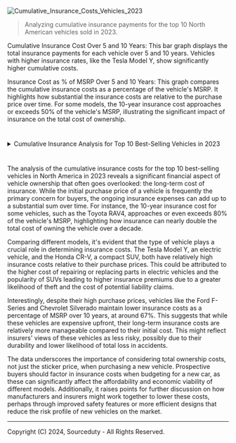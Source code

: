 ![Cumulative_Insurance_Costs_Vehicles_2023](https://github.com/sourceduty/Cumulative_Vehicle_Insurance/assets/123030236/c2c18bcb-ba77-4295-8729-6c0ad3f63195)

> Analyzing cumulative insurance payments for the top 10 North American vehicles sold in 2023.

Cumulative Insurance Cost Over 5 and 10 Years: This bar graph displays the total insurance payments for each vehicle over 5 and 10 years. Vehicles with higher insurance rates, like the Tesla Model Y, show significantly higher cumulative costs.

Insurance Cost as % of MSRP Over 5 and 10 Years: This graph compares the cumulative insurance costs as a percentage of the vehicle's MSRP. It highlights how substantial the insurance costs are relative to the purchase price over time. For some models, the 10-year insurance cost approaches or exceeds 50% of the vehicle's MSRP, illustrating the significant impact of insurance on the total cost of ownership.

#

<details><summary>Cumulative Insurance Analysis for Top 10 Best-Selling Vehicles in 2023</summary>
<br>

### Cumulative Insurance Analysis for Top 10 Best-Selling Vehicles in 2023:

1. Ford F-Series:

   - MSRP: $34,445
   - Annual Insurance: $2,320
   - 5-Year Insurance: $11,600
   - 10-Year Insurance: $23,200
   - 5-Year % of MSRP: 33.7%
   - 10-Year % of MSRP: 67.4%

2. Chevrolet Silverado:

   - MSRP: $38,195
   - Annual Insurance: $2,551
   - 5-Year Insurance: $12,755
   - 10-Year Insurance: $25,510
   - 5-Year % of MSRP: 33.4%
   - 10-Year % of MSRP: 66.8%

3. RAM Pickup:

   - MSRP: $37,000
   - Annual Insurance: $2,135
   - 5-Year Insurance: $10,675
   - 10-Year Insurance: $21,350
   - 5-Year % of MSRP: 28.85%
   - 10-Year % of MSRP: 57.7%

4. Toyota RAV4:

   - MSRP: $28,190
   - Annual Insurance: $2,308
   - 5-Year Insurance: $11,540
   - 10-Year Insurance: $23,080
   - 5-Year % of MSRP: 40.9%
   - 10-Year % of MSRP: 81.8%

5. Tesla Model Y:

   - MSRP: $52,990
   - Annual Insurance: $3,110
   - 5-Year Insurance: $15,550
   - 10-Year Insurance: $31,100
   - 5-Year % of MSRP: 29.34%
   - 10-Year % of MSRP: 58.68%

6. Honda CR-V:

   - MSRP: $29,610
   - Annual Insurance: $2,780
   - 5-Year Insurance: $13,900
   - 10-Year Insurance: $27,800
   - 5-Year % of MSRP: 46.94%
   - 10-Year % of MSRP: 93.88%

7. GMC Sierra:

   - MSRP: $40,000
   - Annual Insurance: $2,422
   - 5-Year Insurance: $12,110
   - 10-Year Insurance: $24,220
   - 5-Year % of MSRP: 30.28%
   - 10-Year % of MSRP: 60.55%

8. Toyota Camry:

   - MSRP: $27,040
   - Annual Insurance: $2,139
   - 5-Year Insurance: $10,695
   - 10-Year Insurance: $21,390
   - 5-Year % of MSRP: 39.55%
   - 10-Year % of MSRP: 79.1%

9. Nissan Rogue:

   - MSRP: $28,375
   - Annual Insurance: $2,200
   - 5-Year Insurance: $11,000
   - 10-Year Insurance: $22,000
   - 5-Year % of MSRP: 38.79%
   - 10-Year % of MSRP: 77.58%

10. Jeep Grand Cherokee:

    - MSRP: $40,120
    - Annual Insurance: $2,472
    - 5-Year Insurance: $12,360
    - 10-Year Insurance: $24,720
    - 5-Year % of MSRP: 30.79%
    - 10-Year % of MSRP: 61.58%
   
<br>
</details>

#

The analysis of the cumulative insurance costs for the top 10 best-selling vehicles in North America in 2023 reveals a significant financial aspect of vehicle ownership that often goes overlooked: the long-term cost of insurance. While the initial purchase price of a vehicle is frequently the primary concern for buyers, the ongoing insurance expenses can add up to a substantial sum over time. For instance, the 10-year insurance cost for some vehicles, such as the Toyota RAV4, approaches or even exceeds 80% of the vehicle's MSRP, highlighting how insurance can nearly double the total cost of owning the vehicle over a decade.

Comparing different models, it's evident that the type of vehicle plays a crucial role in determining insurance costs. The Tesla Model Y, an electric vehicle, and the Honda CR-V, a compact SUV, both have relatively high insurance costs relative to their purchase prices. This could be attributed to the higher cost of repairing or replacing parts in electric vehicles and the popularity of SUVs leading to higher insurance premiums due to a greater likelihood of theft and the cost of potential liability claims.

Interestingly, despite their high purchase prices, vehicles like the Ford F-Series and Chevrolet Silverado maintain lower insurance costs as a percentage of MSRP over 10 years, at around 67%. This suggests that while these vehicles are expensive upfront, their long-term insurance costs are relatively more manageable compared to their initial cost. This might reflect insurers' views of these vehicles as less risky, possibly due to their durability and lower likelihood of total loss in accidents.

The data underscores the importance of considering total ownership costs, not just the sticker price, when purchasing a new vehicle. Prospective buyers should factor in insurance costs when budgeting for a new car, as these can significantly affect the affordability and economic viability of different models. Additionally, it raises points for further discussion on how manufacturers and insurers might work together to lower these costs, perhaps through improved safety features or more efficient designs that reduce the risk profile of new vehicles on the market.

***
Copyright (C) 2024, Sourceduty - All Rights Reserved.
